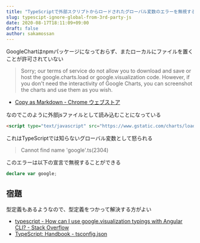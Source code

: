 ```yaml
---
title: "TypeScriptで外部スクリプトからロードされたグローバル変数のエラーを無視する"
slug: typescipt-ignore-global-from-3rd-party-js
date: 2020-08-17T18:11:09+09:00
draft: false
author: sakamossan
---
```


GoogleChartはnpmパッケージになっておらず、またローカルにファイルを置くことが許可されていない

> Sorry; our terms of service do not allow you to download and save or host the google.charts.load or google.visualization code. However, if you don't need the interactivity of Google Charts, you can screenshot the charts and use them as you wish.

- [Copy as Markdown - Chrome ウェブストア](https://chrome.google.com/webstore/detail/copy-as-markdown/fkeaekngjflipcockcnpobkpbbfbhmdn?hl=ja)

なのでこのように外部jsファイルとして読み込むことになっている

```html
<script type="text/javascript" src="https://www.gstatic.com/charts/loader.js"></script> 
```

これはTypeScriptでは知らないグローバル変数として怒られる

> Cannot find name 'google'.ts(2304)

このエラーは以下の宣言で無視することができる

```ts
declare var google;
```

## 宿題

型定義もあるようなので、型定義をつかって解決する方がよい

- [typescript - How can I use google.visualization typings with Angular CLI? - Stack Overflow](https://stackoverflow.com/questions/54738588/how-can-i-use-google-visualization-typings-with-angular-cli)
- [TypeScript: Handbook - tsconfig.json](https://www.typescriptlang.org/docs/handbook/tsconfig-json.html#types-typeroots-and-types)
